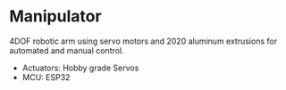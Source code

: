 # Manipulator

4DOF robotic arm using servo motors and 2020 aluminum extrusions for automated and manual control.

- Actuators: Hobby grade Servos   
- MCU: ESP32    

